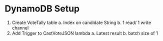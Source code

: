 # DynamoDB Setup

1. Create VoteTally table
	a. Index on candidate String
	b. 1 read/ 1 write channel
2. Add Trigger to CastVoteJSON lambda
	a. Latest result
	b. batch size of 1